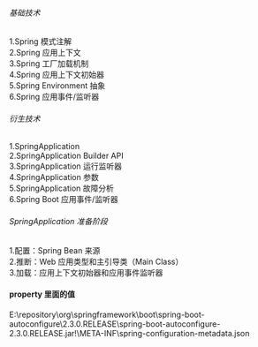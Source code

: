 ###### 基础技术
1.Spring 模式注解    
2.Spring 应用上下文  
3.Spring 工厂加载机制  
4.Spring 应用上下文初始器  
5.Spring Environment 抽象  
6.Spring 应用事件/监听器 


###### 衍生技术
1.SpringApplication  
2.SpringApplication Builder API  
3.SpringApplication 运行监听器  
4.SpringApplication 参数  
5.SpringApplication 故障分析  
6.Spring Boot 应用事件/监听器  

###### SpringApplication 准备阶段
1.配置：Spring Bean 来源  
2.推断：Web 应用类型和主引导类（Main Class）  
3.加载：应用上下文初始器和应用事件监听器  


#### property 里面的值
E:\repository\org\springframework\boot\spring-boot-autoconfigure\2.3.0.RELEASE\spring-boot-autoconfigure-2.3.0.RELEASE.jar!\META-INF\spring-configuration-metadata.json